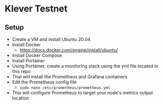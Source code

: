 # Klever Testnet

## Setup
- Create a VM and install Ubuntu 20.04
- Install Docker
	- https://docs.docker.com/engine/install/ubuntu/
- Install Docker Compose
- Install Portainer
- Using Portainer, create a monitoring stack using the yml file located in this repo
- That will install the Prometheus and Grafana containers
- Edit the Prometheus config file
	- `sudo nano /etc/prometheus/prometheus.yml`
- This will configure Prometheus to target your node's metrics output location
